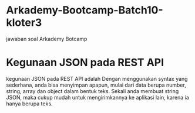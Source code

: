 # Arkademy-Bootcamp-Batch10-kloter3
jawaban soal Arkademy Botcamp
# Kegunaan JSON pada REST API
kegunaan JSON pada REST API adalah Dengan menggunakan syntax yang sederhana, anda bisa menyimpan apapun, mulai dari data berupa number, string, array dan object dalam bentuk teks. Sekali anda membuat string JSON, maka cukup mudah untuk mengirimkannya ke aplikasi lain, karena ia hanya berupa teks.
